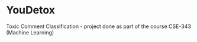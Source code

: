 # YouDetox
Toxic Comment Classification - project done as part of the course CSE-343 (Machine Learning)
